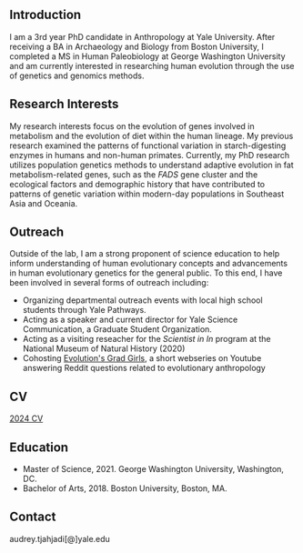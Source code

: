 ## Introduction

I am a 3rd year PhD candidate in Anthropology at Yale University. After receiving a BA in Archaeology and Biology from Boston University, I completed a MS in Human Paleobiology at George Washington University and am currently interested in researching human evolution through the use of genetics and genomics methods. 

## Research Interests

My research interests focus on the evolution of genes involved in metabolism and the evolution of diet within the human lineage. My previous research examined the patterns of functional variation in starch-digesting enzymes in humans and non-human primates. Currently, my PhD research utilizes population genetics methods to understand adaptive evolution in fat metabolism-related genes, such as the *FADS* gene cluster and the ecological factors and demographic history that have contributed to patterns of genetic variation within modern-day populations in Southeast Asia and Oceania. 

## Outreach

Outside of the lab, I am a strong proponent of science education to help inform understanding of human evolutionary concepts and advancements in human evolutionary genetics for the general public. To this end, I have been involved in several forms of outreach including:

- Organizing departmental outreach events with local high school students through Yale Pathways. 
- Acting as a speaker and current director for Yale Science Communication, a Graduate Student Organization.
- Acting as a visiting reseacher for the *Scientist in In* program at the National Museum of Natural History (2020)
- Cohosting [Evolution's Grad Girls](https://www.youtube.com/channel/UCCBhCOoJCOEm0ahysB7Bxyw), a short webseries on Youtube answering Reddit questions related to evolutionary anthropology

## CV

[2024 CV](Tjahjadi_CV_2024_v2.pdf)

## Education

- Master of Science, 2021. George Washington University, Washington, DC. 
- Bachelor of Arts, 2018. Boston University, Boston, MA.

## Contact

audrey.tjahjadi[@]yale.edu


